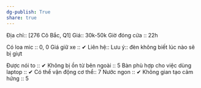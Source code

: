 ```yaml
---
dg-publish: True
share: true
---
```

Địa chỉ:: [276 Cô Bắc, Q1]
Giá:: 30k-50k
Giờ đóng cửa :: 22h

Có loa mic :: 0, 0
Giá giữ xe :: ✔
Liên hệ:: 
Lưu ý:: đèn không biết lúc nào sẽ bị giựt


Được nói to :: ✔
Không bị ồn từ bên ngoài :: 5
Bàn phù hợp cho việc dùng laptop :: ✔
Có thể vận động cơ thể:: 7
Nước ngon :: ✔
Không gian tạo cảm hứng :: 5
